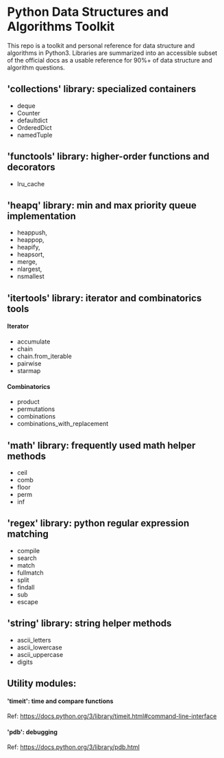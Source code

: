 # Python Data Structures and Algorithms Toolkit

This repo is a toolkit and personal reference for data structure and algorithms in Python3. Libraries are summarized into an accessible subset of the official docs as a usable reference for 90%+ of data structure and algorithm questions.

## 'collections' library: specialized containers

- deque
- Counter
- defaultdict
- OrderedDict
- namedTuple

## 'functools' library: higher-order functions and decorators

- lru_cache

## 'heapq' library: min and max priority queue implementation

- heappush,
- heappop,
- heapify,
- heapsort,
- merge,
- nlargest,
- nsmallest

## 'itertools' library: iterator and combinatorics tools

#### Iterator

- accumulate
- chain
- chain.from_iterable
- pairwise
- starmap

#### Combinatorics

- product
- permutations
- combinations
- combinations_with_replacement

## 'math' library: frequently used math helper methods

- ceil
- comb
- floor
- perm
- inf

## 'regex' library: python regular expression matching

- compile
- search
- match
- fullmatch
- split
- findall
- sub
- escape

## 'string' library: string helper methods

- ascii_letters
- ascii_lowercase
- ascii_uppercase
- digits

## Utility modules:

#### 'timeit': time and compare functions

Ref:
https://docs.python.org/3/library/timeit.html#command-line-interface
#### 'pdb': debugging

Ref:
https://docs.python.org/3/library/pdb.html